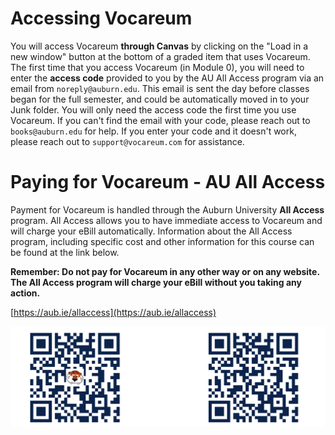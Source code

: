 # Accessing Vocareum

You will access Vocareum **through Canvas** by clicking on the "Load in a new
window" button at the bottom of a graded item that uses Vocareum. The first
time that you access Vocareum (in Module 0), you will need to enter the
**access code** provided to you by the AU All Access program via an email from
`noreply@auburn.edu`. This email is sent the day before classes began for the
full semester, and could be automatically  moved in to your Junk folder. You
will only need the access code the first time you use Vocareum. If you can't
find the email with your code, please reach out to `books@auburn.edu` for help.
If you enter your code and it doesn't work, please reach out to 
`support@vocareum.com` for assistance.

# Paying for Vocareum - AU All Access

Payment for Vocareum is handled through the Auburn University **All Access**
program. All Access allows you to have immediate access to Vocareum and will
charge your eBill automatically. Information about the All Access program,
including specific cost and other information for this course can be found at
the link below.

**Remember: Do not pay for Vocareum in any other way or on any website. The All
Access program will charge your eBill without you taking any action.**

[https://aub.ie/allaccess](https://aub.ie/allaccess)

![All Access](img/allaccessQR.png)


